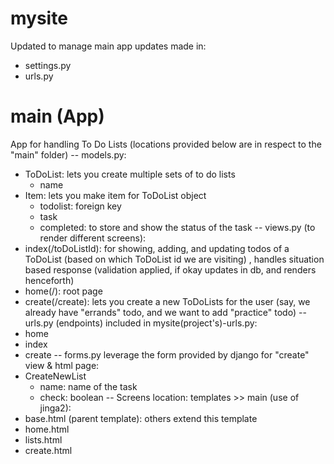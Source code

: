 # mysite
 Updated to manage main app
 updates made in:
  + settings.py
  + urls.py

# main (App)
 App for handling To Do Lists (locations provided below are in respect to the "main" folder)
 -- models.py:
  + ToDoList: lets you create multiple sets of to do lists
     - name
  + Item: lets you make item for ToDoList object
     - todolist: foreign key
     - task
     - completed: to store and show the status of the task
 -- views.py (to render different screens):
  + index(/toDoListId): for showing, adding, and updating todos of a ToDoList (based on which ToDoList id we are visiting) , handles situation based response (validation applied, if okay updates in db, and renders henceforth)
  + home(/): root page
  + create(/create): lets you create a new ToDoLists for the user (say, we already have "errands" todo, and we want to add "practice" todo)
 -- urls.py (endpoints) included in mysite(project's)-urls.py:
  + home 
  + index
  + create
 -- forms.py leverage the form provided by django for "create" view & html page:
  + CreateNewList
    - name: name of the task
    - check: boolean
 -- Screens location: templates >> main (use of jinga2):
  + base.html (parent template): others extend this template
  + home.html
  + lists.html
  + create.html
     
